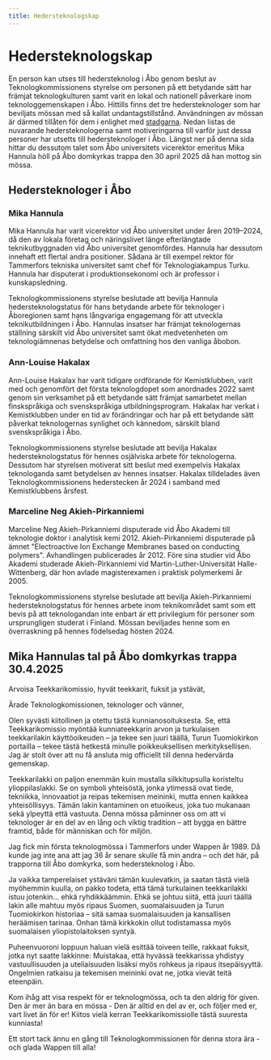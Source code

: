```yaml
---
title: Hedersteknologskap
---
```

# Hedersteknologskap

En person kan utses till hedersteknolog i Åbo genom beslut av Teknologkommissionens styrelse om personen på ett betydande sätt har främjat teknologkulturen samt varit en lokal och nationell påverkare inom teknologgemenskapen i Åbo. Hittills finns det tre hedersteknologer som har beviljats mössan med så kallat undantagstillstånd. Användningen av mössan är därmed tillåten för dem i enlighet med [stadgarna](/sv/yhdistys/dokumentit). Nedan listas de nuvarande hedersteknologerna samt motiveringarna till varför just dessa personer har utsetts till hedersteknologer i Åbo. Längst ner på denna sida hittar du dessutom talet som Åbo universitets vicerektor emeritus Mika Hannula höll på Åbo domkyrkas trappa den 30 april 2025 då han mottog sin mössa.

## Hedersteknologer i Åbo

### Mika Hannula

Mika Hannula har varit vicerektor vid Åbo universitet under åren 2019–2024, då den av lokala företag och näringslivet länge efterlängtade teknikutbyggnaden vid Åbo universitet genomfördes. Hannula har dessutom innehaft ett flertal andra positioner. Sådana är till exempel rektor för Tammerfors tekniska universitet samt chef för Teknologiakampus Turku. Hannula har disputerat i produktionsekonomi och är professor i kunskapsledning.

Teknologkommissionens styrelse beslutade att bevilja Hannula hedersteknologstatus för hans betydande arbete för teknologer i Åboregionen samt hans långvariga engagemang för att utveckla teknikutbildningen i Åbo. Hannulas insatser har främjat teknologernas ställning särskilt vid Åbo universitet samt ökat medvetenheten om teknologiämnenas betydelse och omfattning hos den vanliga åbobon.

### Ann-Louise Hakalax

Ann-Louise Hakalax har varit tidigare ordförande för Kemistklubben, varit med och genomfört det första teknologdopet som anordnades 2022 samt genom sin verksamhet på ett betydande sätt främjat samarbetet mellan finskspråkiga och svenskspråkiga utbildningsprogram. Hakalax har verkat i Kemistklubben under en tid av förändringar och har på ett betydande sätt påverkat teknologernas synlighet och kännedom, särskilt bland svenskspråkiga i Åbo.

Teknologkommissionens styrelse beslutade att bevilja Hakalax hedersteknologstatus för hennes osjälviska arbete för teknologerna. Dessutom har styrelsen motiverat sitt beslut med exempelvis Hakalax teknologanda samt betydelsen av hennes insatser. Hakalax tilldelades även Teknologkommissionens hederstecken år 2024 i samband med Kemistklubbens årsfest.

### Marceline Neg Akieh-Pirkanniemi

Marceline Neg Akieh-Pirkanniemi disputerade vid Åbo Akademi till teknologie doktor i analytisk kemi 2012. Akieh-Pirkanniemi disputerade på ämnet "Electroactive Ion Exchange Membranes based on conducting polymers". Avhandlingen publicerades år 2012. Före sina studier vid Åbo Akademi studerade Akieh-Pirkanniemi vid Martin-Luther-Universität Halle-Wittenberg, där hon avlade magisterexamen i praktisk polymerkemi år 2005.

Teknologkommissionens styrelse beslutade att bevilja Akieh-Pirkanniemi hedersteknologstatus för hennes arbete inom teknikområdet samt som ett bevis på att teknologandan inte enbart är ett privilegium för personer som ursprungligen studerat i Finland. Mössan beviljades henne som en överraskning på hennes födelsedag hösten 2024.

## Mika Hannulas tal på Åbo domkyrkas trappa 30.4.2025


Arvoisa Teekkarikomissio, hyvät teekkarit, fuksit ja ystävät,

Ärade Teknologkomissionen, teknologer och vänner,

Olen syvästi kiitollinen ja otettu tästä kunnianosoituksesta. Se, että Teekkarikomissio myöntää kunniateekkarin arvon ja turkulaisen teekkarilakin käyttöoikeuden – ja tekee sen juuri täällä, Turun Tuomiokirkon portailla – tekee tästä hetkestä minulle poikkeuksellisen merkityksellisen. Jag är stolt över att nu få ansluta mig officiellt till denna hedervärda gemenskap.

Teekkarilakki on paljon enemmän kuin mustalla silkkitupsulla koristeltu ylioppilaslakki. Se on symboli yhteisöstä, jonka ytimessä ovat tiede, tekniikka, innovaatiot ja reipas tekemisen meininki, mutta ennen kaikkea yhteisöllisyys. Tämän lakin kantaminen on etuoikeus, joka tuo mukanaan sekä ylpeyttä että vastuuta. Denna mössa påminner oss om att vi teknologer är en del av en lång och viktig tradition – att bygga en bättre framtid, både för människan och för miljön.

Jag fick min första teknologmössa i Tammerfors under Wappen år 1989. Då kunde jag inte ana att jag 36 år senare skulle få min andra – och det här, på trapporna till Åbo domkyrka, som hedersteknolog i Åbo.

Ja vaikka tamperelaiset ystäväni tämän kuulevatkin, ja saatan tästä vielä myöhemmin kuulla, on pakko todeta, että tämä turkulainen teekkarilakki istuu jotenkin... ehkä ryhdikkäämmin. Ehkä se johtuu siitä, että juuri täällä lakin alle mahtuu myös ripaus Suomen, suomalaisuuden ja Turun Tuomiokirkon historiaa – sitä samaa suomalaisuuden ja kansallisen heräämisen tarinaa. Onhan tämä kirkkokin ollut todistamassa myös suomalaisen yliopistolaitoksen syntyä.

Puheenvuoroni loppuun haluan vielä esittää toiveen teille, rakkaat fuksit, jotka nyt saatte lakkinne: Muistakaa, että hyvässä teekkarissa yhdistyy vastuullisuuden ja uteliaisuuden lisäksi myös rohkeus ja ripaus itsepäisyyttä. Ongelmien ratkaisu ja tekemisen meininki ovat ne, jotka vievät teitä eteenpäin. 

Kom ihåg att visa respekt för er teknologmössa, och ta den aldrig för given. Den är mer än bara en mössa - Den är alltid en del av er, och följer med er, vart livet än för er! 
Kiitos vielä kerran Teekkarikomissiolle tästä suuresta kunniasta!

Ett stort tack ännu en gång till Teknologkommissionen för denna stora ära - och glada Wappen till alla!
